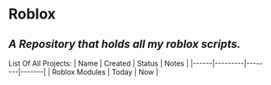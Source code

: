 # Roblox
*A Repository that holds all my roblox scripts.*
------
List Of All Projects:
| Name | Created | Status | Notes |
|------|---------|--------|-------|
| Roblox Modules | Today | Now |

